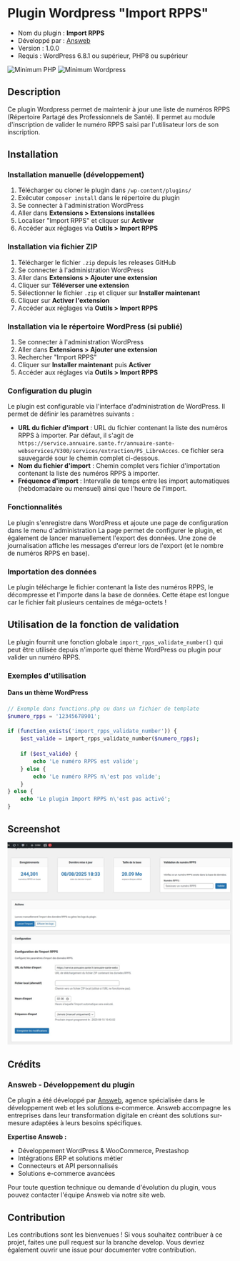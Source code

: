 # Plugin Wordpress "Import RPPS"

- Nom du plugin : **Import RPPS**
- Développé par : [Answeb](https://www.answeb.net)
- Version : 1.0.0
- Requis : WordPress 6.8.1 ou supérieur, PHP8 ou supérieur

![Minimum PHP](https://img.shields.io/badge/php-8-lemon) ![Minimum Wordpress](https://img.shields.io/badge/wordpress-6.8.1-lemon)

## Description

Ce plugin Wordpress permet de maintenir à jour une liste de numéros RPPS (Répertoire Partagé des Professionnels de
Santé). Il permet au module d'inscription de valider le numéro RPPS saisi par l'utilisateur lors de son inscription.

## Installation

### Installation manuelle (développement)

1. Télécharger ou cloner le plugin dans `/wp-content/plugins/`
2. Exécuter `composer install` dans le répertoire du plugin
3. Se connecter à l'administration WordPress
4. Aller dans **Extensions > Extensions installées**
5. Localiser "Import RPPS" et cliquer sur **Activer**
6. Accéder aux réglages via **Outils > Import RPPS**

### Installation via fichier ZIP

1. Télécharger le fichier `.zip` depuis les releases GitHub
2. Se connecter à l'administration WordPress
3. Aller dans **Extensions > Ajouter une extension**
4. Cliquer sur **Téléverser une extension**
5. Sélectionner le fichier `.zip` et cliquer sur **Installer maintenant**
6. Cliquer sur **Activer l'extension**
7. Accéder aux réglages via **Outils > Import RPPS**

### Installation via le répertoire WordPress (si publié)

1. Se connecter à l'administration WordPress
2. Aller dans **Extensions > Ajouter une extension**
3. Rechercher "Import RPPS"
4. Cliquer sur **Installer maintenant** puis **Activer**
5. Accéder aux réglages via **Outils > Import RPPS**

### Configuration du plugin

Le plugin est configurable via l'interface d'administration de WordPress. Il permet de définir les paramètres suivants :

- **URL du fichier d'import** : URL du fichier contenant la liste des numéros RPPS à importer. Par défaut, il s'agit de
  `https://service.annuaire.sante.fr/annuaire-sante-webservices/V300/services/extraction/PS_LibreAcces`. ce fichier sera
  sauvegardé sour le chemin complet ci-dessous.
- **Nom du fichier d'import** : Chemin complet vers fichier d'importation contenant la liste des numéros RPPS à
  importer.
- **Fréquence d'import** : Intervalle de temps entre les import automatiques (hebdomadaire ou mensuel) ainsi que
  l'heure de l'import.

### Fonctionnalités

Le plugin s'enregistre dans WordPress et ajoute une page de configuration dans le menu d'administration
La page permet de configurer le plugin, et également de lancer manuellement l'export des données.
Une zone de journalisation affiche les messages d'erreur lors de l'export (et le nombre de numéros RPPS en base).

### Importation des données

Le plugin télécharge le fichier contenant la liste des numéros RPPS, le décompresse et l'importe dans la base de données.
Cette étape est longue car le fichier fait plusieurs centaines de méga-octets !

## Utilisation de la fonction de validation

Le plugin fournit une fonction globale `import_rpps_validate_number()` qui peut être utilisée depuis n'importe quel thème WordPress ou plugin pour valider un numéro RPPS.

### Exemples d'utilisation

#### Dans un thème WordPress

```php
// Exemple dans functions.php ou dans un fichier de template
$numero_rpps = '12345678901';

if (function_exists('import_rpps_validate_number')) {
    $est_valide = import_rpps_validate_number($numero_rpps);
    
    if ($est_valide) {
        echo 'Le numéro RPPS est valide';
    } else {
        echo 'Le numéro RPPS n\'est pas valide';
    }
} else {
    echo 'Le plugin Import RPPS n\'est pas activé';
}
```

## Screenshot

![screenshot](screenshot.jpg)

## Crédits

### Answeb - Développement du plugin

Ce plugin a été développé par [Answeb](https://www.answeb.net), agence spécialisée dans le développement web et les
solutions e-commerce. Answeb accompagne les entreprises dans leur transformation digitale en créant des solutions
sur-mesure adaptées à leurs besoins spécifiques.

**Expertise Answeb :**

- Développement WordPress & WooCommerce, Prestashop
- Intégrations ERP et solutions métier
- Connecteurs et API personnalisés
- Solutions e-commerce avancées

Pour toute question technique ou demande d'évolution du plugin, vous pouvez contacter l'équipe Answeb via notre
site web.

## Contribution
Les contributions sont les bienvenues ! Si vous souhaitez contribuer à ce projet, faites une pull request sur la branche develop. Vous devriez également ouvrir une issue pour documenter votre contribution.
